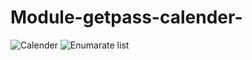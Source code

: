 # Module-getpass-calender-
![Calender](https://user-images.githubusercontent.com/81824956/116598211-2f37fa00-a944-11eb-9a7a-a5c82c6c3169.PNG)
![Enumarate list](https://user-images.githubusercontent.com/81824956/116598338-54c50380-a944-11eb-876e-8f4f76158864.PNG)
